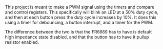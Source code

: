 This project is meant to make a PWM signal using the timers and compare and control registers. This specifically will blink an LED at a 50% duty cycle, and then at each button press the duty cycle increases by 10%. It does this using a timer for debouncing, a button interrupt, and a timer for the PWM.

The difference between the two is that the FR6989 has to have is default high impedance state disabled, and that the button has to have it pullup resistor enabled.